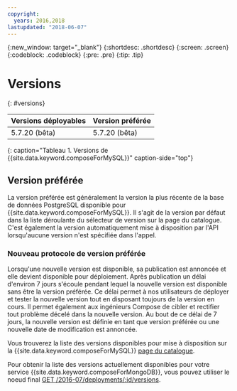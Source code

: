 ```yaml
---
copyright:
  years: 2016,2018
lastupdated: "2018-06-07"
---
```


{:new_window: target="_blank"}
{:shortdesc: .shortdesc}
{:screen: .screen}
{:codeblock: .codeblock}
{:pre: .pre}
{:tip: .tip}

# Versions
{: #versions}

Versions déployables | Version préférée
----------|-----------
5.7.20 (bêta) | 5.7.20 (bêta)
{: caption="Tableau 1. Versions de {{site.data.keyword.composeForMySQL}}" caption-side="top"}

## Version préférée

La version préférée est généralement la version la plus récente de la base de données PostgreSQL disponible pour {{site.data.keyword.composeForMySQL}}. Il s'agit de la version par défaut dans la liste déroulante du sélecteur de version sur la page du catalogue. C'est également la version automatiquement mise à disposition par l'API lorsqu'aucune version n'est spécifiée dans l'appel.

### Nouveau protocole de version préférée

Lorsqu'une nouvelle version est disponible, sa publication est annoncée et elle devient disponible pour déploiement. Après publication un délai d'environ 7 jours s'écoule pendant lequel la nouvelle version est disponible sans être la version préférée. Ce délai permet à nos utilisateurs de déployer et tester la nouvelle version tout en disposant toujours de la version en cours. Il permet également aux ingénieurs Compose de cibler et rectifier tout problème décelé dans la nouvelle version. Au bout de ce délai de 7 jours, la nouvelle version est définie en tant que version préférée ou une nouvelle date de modification est annoncée.

Vous trouverez la liste des versions disponibles pour mise à disposition sur la {{site.data.keyword.composeForMySQL}} [page du catalogue](https://console.{DomainName}/catalog/services/compose-for-mysql).

Pour obtenir la liste des versions actuellement disponibles pour votre service {{site.data.keyword.composeForMongoDB}}, vous pouvez utiliser le
noeud final [GET /2016-07/deployments/:id/versions](https://apidocs.compose.com/v1.0/reference#2016-07-get-deployments-versions).

